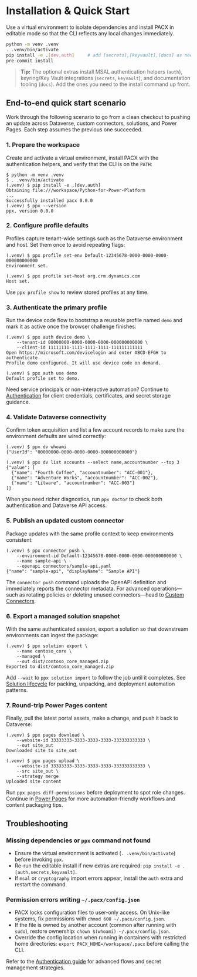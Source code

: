 # Installation & Quick Start

Use a virtual environment to isolate dependencies and install PACX in editable mode so that the CLI reflects any local changes immediately.

```bash
python -m venv .venv
. .venv/bin/activate
pip install -e .[dev,auth]     # add [secrets],[keyvault],[docs] as needed
pre-commit install
```

> **Tip:** The optional extras install MSAL authentication helpers (`auth`), keyring/Key Vault integrations (`secrets`, `keyvault`), and documentation tooling (`docs`). Add the ones you need to the install command up front.

## End-to-end quick start scenario

Work through the following scenario to go from a clean checkout to pushing an update across Dataverse, custom connectors, solutions, and Power Pages. Each step assumes the previous one succeeded.

### 1. Prepare the workspace

Create and activate a virtual environment, install PACX with the authentication helpers, and verify that the CLI is on the `PATH`:

```shell
$ python -m venv .venv
$ . .venv/bin/activate
(.venv) $ pip install -e .[dev,auth]
Obtaining file:///workspace/Python-for-Power-Platform
...
Successfully installed pacx 0.0.0
(.venv) $ ppx --version
ppx, version 0.0.0
```

### 2. Configure profile defaults

Profiles capture tenant-wide settings such as the Dataverse environment and host. Set them once to avoid repeating flags:

```shell
(.venv) $ ppx profile set-env Default-12345678-0000-0000-0000-000000000000
Environment set.

(.venv) $ ppx profile set-host org.crm.dynamics.com
Host set.
```

Use `ppx profile show` to review stored profiles at any time.

### 3. Authenticate the primary profile

Run the device code flow to bootstrap a reusable profile named `demo` and mark it as active once the browser challenge finishes:

```shell
(.venv) $ ppx auth device demo \
    --tenant-id 00000000-0000-0000-0000-000000000000 \
    --client-id 11111111-1111-1111-1111-111111111111
Open https://microsoft.com/devicelogin and enter ABCD-EFGH to authenticate.
Profile demo configured. It will use device code on demand.

(.venv) $ ppx auth use demo
Default profile set to demo.
```

Need service principals or non-interactive automation? Continue to [Authentication](02-authentication.md#choose-your-flow) for client credentials, certificates, and secret storage guidance.

### 4. Validate Dataverse connectivity

Confirm token acquisition and list a few account records to make sure the environment defaults are wired correctly:

```shell
(.venv) $ ppx dv whoami
{"UserId": "00000000-0000-0000-0000-000000000000"}

(.venv) $ ppx dv list accounts --select name,accountnumber --top 3
{"value": [
  {"name": "Fourth Coffee", "accountnumber": "ACC-001"},
  {"name": "Adventure Works", "accountnumber": "ACC-002"},
  {"name": "Litware", "accountnumber": "ACC-003"}
]}
```

When you need richer diagnostics, run `ppx doctor` to check both authentication and Dataverse API access.

### 5. Publish an updated custom connector

Package updates with the same profile context to keep environments consistent:

```shell
(.venv) $ ppx connector push \
    --environment-id Default-12345678-0000-0000-0000-000000000000 \
    --name sample-api \
    --openapi connectors/sample-api.yaml
{"name": "sample-api", "displayName": "Sample API"}
```

The `connector push` command uploads the OpenAPI definition and immediately reports the connector metadata. For advanced operations—such as rotating policies or deleting unused connectors—head to [Custom Connectors](06-connectors.md).

### 6. Export a managed solution snapshot

With the same authenticated session, export a solution so that downstream environments can ingest the package:

```shell
(.venv) $ ppx solution export \
    --name contoso_core \
    --managed \
    --out dist/contoso_core_managed.zip
Exported to dist/contoso_core_managed.zip
```

Add `--wait` to `ppx solution import` to follow the job until it completes. See [Solution lifecycle](07-solutions.md) for packing, unpacking, and deployment automation patterns.

### 7. Round-trip Power Pages content

Finally, pull the latest portal assets, make a change, and push it back to Dataverse:

```shell
(.venv) $ ppx pages download \
    --website-id 33333333-3333-3333-3333-333333333333 \
    --out site_out
Downloaded site to site_out

(.venv) $ ppx pages upload \
    --website-id 33333333-3333-3333-3333-333333333333 \
    --src site_out \
    --strategy merge
Uploaded site content
```

Run `ppx pages diff-permissions` before deployment to spot role changes. Continue in [Power Pages](04-power-pages.md) for more automation-friendly workflows and content packaging tips.

## Troubleshooting

### Missing dependencies or `ppx` command not found

- Ensure the virtual environment is activated (`. .venv/bin/activate`) before invoking `ppx`.
- Re-run the editable install if new extras are required: `pip install -e .[auth,secrets,keyvault]`.
- If `msal` or `cryptography` import errors appear, install the `auth` extra and restart the command.

### Permission errors writing `~/.pacx/config.json`

- PACX locks configuration files to user-only access. On Unix-like systems, fix permissions with `chmod 600 ~/.pacx/config.json`.
- If the file is owned by another account (common after running with `sudo`), restore ownership: `chown $(whoami) ~/.pacx/config.json`.
- Override the config location when running in containers with restricted home directories: `export PACX_HOME=/workspace/.pacx` before calling the CLI.

Refer to the [Authentication guide](02-authentication.md) for advanced flows and secret management strategies.
